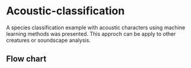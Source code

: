 # Acoustic-classification
A species classification example with acoustic characters using machine learning methods was presented. This approch can be apply to other creatures or soundscape analysis.
## Flow chart
